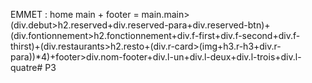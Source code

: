 EMMET :
home main + footer =  main.main>(div.debut>h2.reserved+div.reserved-para+div.reserved-btn)+(div.fontionnement>h2.fonctionnement+div.f-first+div.f-second+div.f-thirst)+(div.restaurants>h2.resto+(div.r-card>(img+h3.r-h3+div.r-para))*4)+footer>div.nom-footer+div.l-un+div.l-deux+div.l-trois+div.l-quatre# P3
